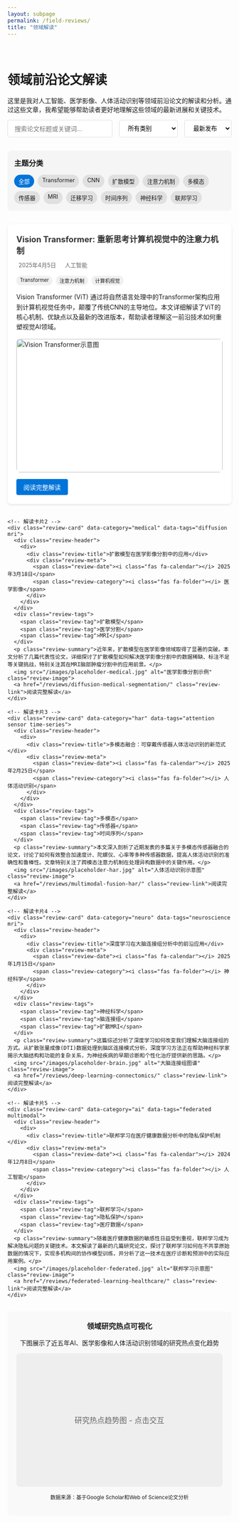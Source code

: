 ```yaml
---
layout: subpage
permalink: /field-reviews/
title: "领域解读"
---
```


<style>
  /* 基本样式 */
  .reviews-container {
    padding: 20px 0;
  }
  
  /* 导航和标签样式 */
  .reviews-nav {
    position: sticky;
    top: 20px;
    background-color: #f5f5f5;
    padding: 15px;
    border-radius: 8px;
    margin-bottom: 30px;
  }
  
  .reviews-nav h3 {
    margin-top: 0;
    margin-bottom: 15px;
  }
  
  .reviews-nav .tag-cloud {
    display: flex;
    flex-wrap: wrap;
    gap: 8px;
  }
  
  .tag {
    display: inline-block;
    padding: 5px 10px;
    background-color: #e0e0e0;
    border-radius: 15px;
    font-size: 0.9em;
    cursor: pointer;
    transition: background-color 0.3s;
  }
  
  .tag:hover, .tag.active {
    background-color: #0074D9;
    color: white;
  }
  
  /* 解读卡片样式 */
  .review-card {
    background-color: white;
    border-radius: 8px;
    padding: 20px;
    margin-bottom: 30px;
    box-shadow: 0 2px 5px rgba(0,0,0,0.1);
    transition: transform 0.3s, box-shadow 0.3s;
  }
  
  .review-card:hover {
    transform: translateY(-5px);
    box-shadow: 0 8px 15px rgba(0,0,0,0.1);
  }
  
  .review-header {
    display: flex;
    justify-content: space-between;
    align-items: flex-start;
    margin-bottom: 15px;
  }
  
  .review-title {
    font-size: 1.3em;
    font-weight: bold;
    margin-bottom: 10px;
    color: #333;
  }
  
  .review-meta {
    font-size: 0.9em;
    color: #666;
    display: flex;
    gap: 15px;
  }
  
  .review-date, .review-category {
    display: flex;
    align-items: center;
    gap: 5px;
  }
  
  .review-tags {
    display: flex;
    flex-wrap: wrap;
    gap: 8px;
    margin-bottom: 15px;
  }
  
  .review-tag {
    font-size: 0.8em;
    padding: 3px 8px;
    background-color: #f0f0f0;
    border-radius: 10px;
  }
  
  .review-summary {
    margin-bottom: 15px;
    line-height: 1.6;
  }
  
  .review-image {
    width: 100%;
    max-height: 300px;
    object-fit: cover;
    border-radius: 8px;
    margin-bottom: 15px;
  }
  
  .review-link {
    display: inline-block;
    padding: 8px 16px;
    background-color: #0074D9;
    color: white;
    text-decoration: none;
    border-radius: 4px;
    transition: background-color 0.3s;
  }
  
  .review-link:hover {
    background-color: #0063b1;
  }
  
  /* 搜索和过滤样式 */
  .search-filter {
    margin-bottom: 30px;
    display: flex;
    gap: 15px;
  }
  
  .search-box {
    flex-grow: 1;
    padding: 10px 15px;
    border: 1px solid #ddd;
    border-radius: 4px;
    font-size: 1em;
  }
  
  .filter-dropdown {
    padding: 10px 15px;
    border: 1px solid #ddd;
    border-radius: 4px;
    background-color: white;
    cursor: pointer;
  }
  
  /* 可视化区域 */
  .visualization {
    margin-top: 30px;
    padding: 20px;
    background-color: #f9f9f9;
    border-radius: 8px;
    text-align: center;
  }
  
  .visualization h3 {
    margin-top: 0;
  }
  
  .visualization-placeholder {
    width: 100%;
    height: 300px;
    background-color: #eee;
    border-radius: 8px;
    display: flex;
    align-items: center;
    justify-content: center;
    font-size: 1.2em;
    color: #666;
  }
  
  /* 响应式设计 */
  @media (max-width: 768px) {
    .search-filter {
      flex-direction: column;
    }
    
    .review-header {
      flex-direction: column;
    }
    
    .review-meta {
      margin-top: 10px;
    }
  }
</style>

<div class="reviews-container">
  <h1>领域前沿论文解读</h1>
  <p>这里是我对人工智能、医学影像、人体活动识别等领域前沿论文的解读和分析。通过这些文章，我希望能够帮助读者更好地理解这些领域的最新进展和关键技术。</p>
  
  <!-- 搜索和过滤区域 -->
  <div class="search-filter">
    <input type="text" id="reviewSearch" class="search-box" placeholder="搜索论文标题或关键词...">
    <select id="categoryFilter" class="filter-dropdown">
      <option value="all">所有类别</option>
      <option value="ai">人工智能</option>
      <option value="medical">医学影像</option>
      <option value="har">人体活动识别</option>
      <option value="neuro">神经科学</option>
    </select>
    <select id="sortFilter" class="filter-dropdown">
      <option value="newest">最新发布</option>
      <option value="oldest">最早发布</option>
      <option value="popular">最受欢迎</option>
    </select>
  </div>
  
  <!-- 导航和标签区域 -->
  <div class="reviews-nav">
    <h3>主题分类</h3>
    <div class="tag-cloud">
      <span class="tag active" data-tag="all">全部</span>
      <span class="tag" data-tag="transformer">Transformer</span>
      <span class="tag" data-tag="cnn">CNN</span>
      <span class="tag" data-tag="diffusion">扩散模型</span>
      <span class="tag" data-tag="attention">注意力机制</span>
      <span class="tag" data-tag="multimodal">多模态</span>
      <span class="tag" data-tag="sensor">传感器</span>
      <span class="tag" data-tag="mri">MRI</span>
      <span class="tag" data-tag="transfer">迁移学习</span>
      <span class="tag" data-tag="time-series">时间序列</span>
      <span class="tag" data-tag="neuroscience">神经科学</span>
      <span class="tag" data-tag="federated">联邦学习</span>
    </div>
  </div>
  
  <!-- 论文解读列表 -->
  <div class="reviews-list">
    <!-- 解读卡片1 -->
    <div class="review-card" data-category="ai" data-tags="transformer attention">
      <div class="review-header">
        <div>
          <div class="review-title">Vision Transformer: 重新思考计算机视觉中的注意力机制</div>
          <div class="review-meta">
            <span class="review-date"><i class="fas fa-calendar"></i> 2025年4月5日</span>
            <span class="review-category"><i class="fas fa-folder"></i> 人工智能</span>
          </div>
        </div>
      </div>
      <div class="review-tags">
        <span class="review-tag">Transformer</span>
        <span class="review-tag">注意力机制</span>
        <span class="review-tag">计算机视觉</span>
      </div>
      <p class="review-summary">Vision Transformer (ViT) 通过将自然语言处理中的Transformer架构应用到计算机视觉任务中，颠覆了传统CNN的主导地位。本文详细解读了ViT的核心机制、优缺点以及最新的改进版本，帮助读者理解这一前沿技术如何重塑视觉AI领域。</p>
      <img src="/images/placeholder-vit.jpg" alt="Vision Transformer示意图" class="review-image">
      <a href="/reviews/vision-transformer/" class="review-link">阅读完整解读</a>
    </div>
    
    <!-- 解读卡片2 -->
    <div class="review-card" data-category="medical" data-tags="diffusion mri">
      <div class="review-header">
        <div>
          <div class="review-title">扩散模型在医学影像分割中的应用</div>
          <div class="review-meta">
            <span class="review-date"><i class="fas fa-calendar"></i> 2025年3月18日</span>
            <span class="review-category"><i class="fas fa-folder"></i> 医学影像</span>
          </div>
        </div>
      </div>
      <div class="review-tags">
        <span class="review-tag">扩散模型</span>
        <span class="review-tag">医学分割</span>
        <span class="review-tag">MRI</span>
      </div>
      <p class="review-summary">近年来，扩散模型在医学影像领域取得了显著的突破。本文分析了几篇代表性论文，详细探讨了扩散模型如何解决医学影像分割中的数据稀缺、标注不足等关键挑战，特别关注其在MRI脑部肿瘤分割中的应用前景。</p>
      <img src="/images/placeholder-medical.jpg" alt="医学影像分割示例" class="review-image">
      <a href="/reviews/diffusion-medical-segmentation/" class="review-link">阅读完整解读</a>
    </div>
    
    <!-- 解读卡片3 -->
    <div class="review-card" data-category="har" data-tags="attention sensor time-series">
      <div class="review-header">
        <div>
          <div class="review-title">多模态融合：可穿戴传感器人体活动识别的新范式</div>
          <div class="review-meta">
            <span class="review-date"><i class="fas fa-calendar"></i> 2025年2月25日</span>
            <span class="review-category"><i class="fas fa-folder"></i> 人体活动识别</span>
          </div>
        </div>
      </div>
      <div class="review-tags">
        <span class="review-tag">多模态</span>
        <span class="review-tag">传感器</span>
        <span class="review-tag">时间序列</span>
      </div>
      <p class="review-summary">本文深入剖析了近期发表的多篇关于多模态传感器融合的论文，讨论了如何有效整合加速度计、陀螺仪、心率等多种传感器数据，提高人体活动识别的准确性和鲁棒性。文章特别关注了跨模态注意力机制在处理异构数据中的关键作用。</p>
      <img src="/images/placeholder-har.jpg" alt="人体活动识别示意图" class="review-image">
      <a href="/reviews/multimodal-fusion-har/" class="review-link">阅读完整解读</a>
    </div>
    
    <!-- 解读卡片4 -->
    <div class="review-card" data-category="neuro" data-tags="neuroscience mri">
      <div class="review-header">
        <div>
          <div class="review-title">深度学习在大脑连接组分析中的前沿应用</div>
          <div class="review-meta">
            <span class="review-date"><i class="fas fa-calendar"></i> 2025年1月15日</span>
            <span class="review-category"><i class="fas fa-folder"></i> 神经科学</span>
          </div>
        </div>
      </div>
      <div class="review-tags">
        <span class="review-tag">神经科学</span>
        <span class="review-tag">脑连接组</span>
        <span class="review-tag">扩散MRI</span>
      </div>
      <p class="review-summary">这篇综述分析了深度学习如何改变我们理解大脑连接组的方式。从扩散张量成像(DTI)数据处理到脑区连接模式分析，深度学习方法正在帮助神经科学家揭示大脑结构和功能的复杂关系，为神经疾病的早期诊断和个性化治疗提供新的思路。</p>
      <img src="/images/placeholder-brain.jpg" alt="大脑连接组图谱" class="review-image">
      <a href="/reviews/deep-learning-connectomics/" class="review-link">阅读完整解读</a>
    </div>
    
    <!-- 解读卡片5 -->
    <div class="review-card" data-category="ai" data-tags="federated multimodal">
      <div class="review-header">
        <div>
          <div class="review-title">联邦学习在医疗健康数据分析中的隐私保护机制</div>
          <div class="review-meta">
            <span class="review-date"><i class="fas fa-calendar"></i> 2024年12月8日</span>
            <span class="review-category"><i class="fas fa-folder"></i> 人工智能</span>
          </div>
        </div>
      </div>
      <div class="review-tags">
        <span class="review-tag">联邦学习</span>
        <span class="review-tag">隐私保护</span>
        <span class="review-tag">医疗数据</span>
      </div>
      <p class="review-summary">随着医疗健康数据的敏感性日益受到重视，联邦学习成为解决隐私问题的关键技术。本文解读了最新的几篇研究论文，探讨了联邦学习如何在不共享原始数据的情况下，实现多机构间的协作模型训练，并分析了这一技术在医疗诊断和预测中的实际应用案例。</p>
      <img src="/images/placeholder-federated.jpg" alt="联邦学习示意图" class="review-image">
      <a href="/reviews/federated-learning-healthcare/" class="review-link">阅读完整解读</a>
    </div>
  </div>
  
  <!-- 可视化部分 -->
  <div class="visualization">
    <h3>领域研究热点可视化</h3>
    <p>下图展示了近五年AI、医学影像和人体活动识别领域的研究热点变化趋势</p>
    <div class="visualization-placeholder">
      <p>研究热点趋势图 - 点击交互</p>
    </div>
    <p><small>数据来源：基于Google Scholar和Web of Science论文分析</small></p>
  </div>
</div>

<script>
document.addEventListener('DOMContentLoaded', function() {
  // 标签筛选功能
  const tags = document.querySelectorAll('.tag');
  const reviewCards = document.querySelectorAll('.review-card');
  
  tags.forEach(tag => {
    tag.addEventListener('click', function() {
      // 移除所有标签的active类
      tags.forEach(t => t.classList.remove('active'));
      // 为当前标签添加active类
      this.classList.add('active');
      
      const selectedTag = this.getAttribute('data-tag');
      
      reviewCards.forEach(card => {
        if (selectedTag === 'all') {
          card.style.display = 'block';
        } else {
          const cardTags = card.getAttribute('data-tags').split(' ');
          if (cardTags.includes(selectedTag)) {
            card.style.display = 'block';
          } else {
            card.style.display = 'none';
          }
        }
      });
    });
  });
  
  // 搜索功能
  const searchBox = document.getElementById('reviewSearch');
  searchBox.addEventListener('input', function() {
    const searchTerm = this.value.toLowerCase();
    
    reviewCards.forEach(card => {
      const title = card.querySelector('.review-title').textContent.toLowerCase();
      const summary = card.querySelector('.review-summary').textContent.toLowerCase();
      const tags = card.querySelectorAll('.review-tag');
      let tagMatch = false;
      
      tags.forEach(tag => {
        if (tag.textContent.toLowerCase().includes(searchTerm)) {
          tagMatch = true;
        }
      });
      
      if (title.includes(searchTerm) || summary.includes(searchTerm) || tagMatch) {
        card.style.display = 'block';
      } else {
        card.style.display = 'none';
      }
    });
  });
  
  // 分类过滤功能
  const categoryFilter = document.getElementById('categoryFilter');
  categoryFilter.addEventListener('change', function() {
    const selectedCategory = this.value;
    
    reviewCards.forEach(card => {
      if (selectedCategory === 'all') {
        card.style.display = 'block';
      } else {
        const cardCategory = card.getAttribute('data-category');
        if (cardCategory === selectedCategory) {
          card.style.display = 'block';
        } else {
          card.style.display = 'none';
        }
      }
    });
  });
  
  // 排序功能
  const sortFilter = document.getElementById('sortFilter');
  const reviewsList = document.querySelector('.reviews-list');
  
  sortFilter.addEventListener('change', function() {
    const selectedSort = this.value;
    const cardsArray = Array.from(reviewCards);
    
    if (selectedSort === 'newest') {
      cardsArray.sort((a, b) => {
        const dateA = new Date(a.querySelector('.review-date').textContent.replace('年', '-').replace('月', '-').replace('日', ''));
        const dateB = new Date(b.querySelector('.review-date').textContent.replace('年', '-').replace('月', '-').replace('日', ''));
        return dateB - dateA;
      });
    } else if (selectedSort === 'oldest') {
      cardsArray.sort((a, b) => {
        const dateA = new Date(a.querySelector('.review-date').textContent.replace('年', '-').replace('月', '-').replace('日', ''));
        const dateB = new Date(b.querySelector('.review-date').textContent.replace('年', '-').replace('月', '-').replace('日', ''));
        return dateA - dateB;
      });
    }
    
    cardsArray.forEach(card => {
      reviewsList.appendChild(card);
    });
  });
});
</script>
